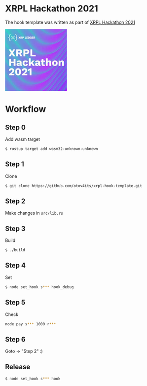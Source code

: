 # XRPL Hackathon 2021

The hook template was written as part of [XRPL Hackathon 2021](https://xrpl-hackathon-2021.devpost.com/)

![](XRPL2021HACK.jpg)

# Workflow

## Step 0
Add wasm target
```bash
$ rustup target add wasm32-unknown-unknown
```

## Step 1
Clone
```bash
$ git clone https://github.com/otov4its/xrpl-hook-template.git
```

## Step 2
Make changes in `src/lib.rs`

## Step 3
Build
```bash
$ ./build
```

## Step 4
Set
```bash
$ node set_hook s*** hook_debug
```

## Step 5
Check
```bash
node pay s*** 1000 r***
```

## Step 6

Goto -> "Step 2" :)

## Release
```bash
$ node set_hook s*** hook
```
